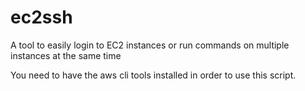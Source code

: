 ec2ssh
======

A tool to easily login to EC2 instances or run commands on multiple instances at the same time

You need to have the aws cli tools installed in order to use this script.
